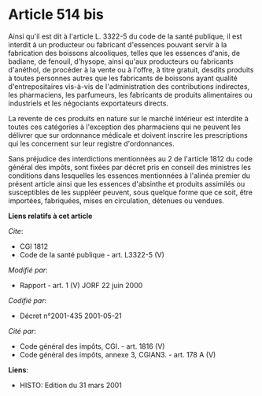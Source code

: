 # Article 514 bis

Ainsi qu'il est dit à l'article L. 3322-5 du code de la santé publique, il est interdit à un producteur ou fabricant
d'essences pouvant servir à la fabrication des boissons alcooliques, telles que les essences d'anis, de badiane, de fenouil,
d'hysope, ainsi qu'aux producteurs ou fabricants d'anéthol, de procéder à la vente ou à l'offre, à titre gratuit, desdits
produits à toutes personnes autres que les fabricants de boissons ayant qualité d'entrepositaires vis-à-vis de
l'administration des contributions indirectes, les pharmaciens, les parfumeurs, les fabricants de produits alimentaires ou
industriels et les négociants exportateurs directs.

La revente de ces produits en nature sur le marché intérieur est interdite à toutes ces catégories à l'exception des
pharmaciens qui ne peuvent les délivrer que sur ordonnance médicale et doivent inscrire les prescriptions qui les concernent
sur leur registre d'ordonnances.

Sans préjudice des interdictions mentionnées au 2 de l'article 1812 du code général des impôts, sont fixées par décret pris
en conseil des ministres les conditions dans lesquelles les essences mentionnées à l'alinéa premier du présent article ainsi
que les essences d'absinthe et produits assimilés ou susceptibles de les suppléer peuvent, sous quelque forme que ce soit,
être importées, fabriquées, mises en circulation, détenues ou vendues.

**Liens relatifs à cet article**

_Cite_:

  - CGI 1812
  - Code de la santé publique - art. L3322-5 (V)

_Modifié par_:

  - Rapport - art. 1 (V) JORF 22 juin 2000

_Codifié par_:

  - Décret n°2001-435 2001-05-21

_Cité par_:

  - Code général des impôts, CGI. - art. 1816 (V)
  - Code général des impôts, annexe 3, CGIAN3. - art. 178 A (V)

**Liens**:

  - HISTO: Edition du 31 mars 2001

